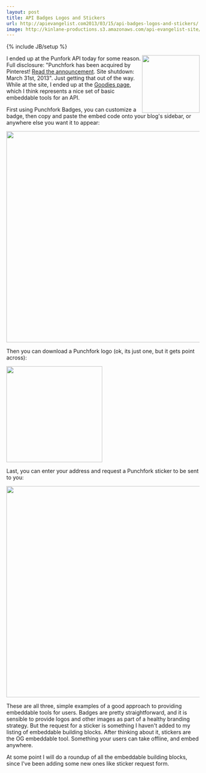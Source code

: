 ```yaml
---
layout: post
title: API Badges Logos and Stickers
url: http://apievangelist.com2013/03/15/api-badges-logos-and-stickers/
image: http://kinlane-productions.s3.amazonaws.com/api-evangelist-site/blog/punchfork-vertical.png
---
```

{% include JB/setup %}
<p>
     <a href="http://punchfork.com/"><img src="https://s3.amazonaws.com/kinlane-productions/api-evangelist/punchfork/punchfork-vertical.png"  width="150" align="right" /></a>
</p>
<p>
     I ended up at the Punfork API today for some reason. Full disclosure: "Punchfork has been acquired by Pinterest! <a href="http://punchfork.com/pinterest" target="_blank">Read the announcement</a>. Site shutdown: March 31st, 2013". Just getting that out of the way. While at the site, I ended up at the <a href="http://punchfork.com/goodies/badges">Goodies page</a>, which I think represents a nice set of basic embeddable tools for an API.
</p>
<p>
     First using Punchfork Badges, you can customize a badge, then copy and paste the embed code onto your blog's sidebar, or anywhere else you want it to appear:
</p>
<p>
     <img src="https://s3.amazonaws.com/kinlane-productions/api-evangelist/punchfork/punchfork-badges.png"  width="550" />
</p>
<p>
     Then you can download a Punchfork logo (ok, its just one, but it gets point across):
</p>
<p>
     <img src="https://s3.amazonaws.com/kinlane-productions/api-evangelist/punchfork/punchfork-logos.png"  width="250" />
</p>
<p>
     Last, you can enter your address and request a Punchfork sticker to be sent to you:
</p>
<p>
     <img src="https://s3.amazonaws.com/kinlane-productions/api-evangelist/punchfork/punchfork-stickers.png"  width="550" />
</p>
<p>
     These are all three, simple examples of a good approach to providing embeddable tools for users. Badges are pretty straightforward, and it is sensible to provide logos and other images as part of a healthy branding strategy. But the request for a sticker is something I haven't added to my listing of embeddable building blocks. After thinking about it, stickers are the OG embeddable tool. Something your users can take offline, and embed anywhere.
</p>
<p>
     At some point I will do a roundup of all the embeddable building blocks, since I've been adding some new ones like sticker request form.
</p>
